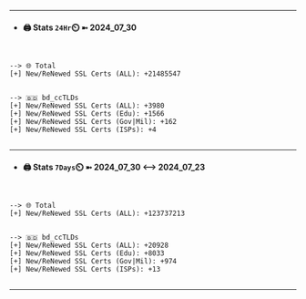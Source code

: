 

---
- #### 🖨️ **Stats** `24Hr`⏲️ ➼ 2024_07_30
```console


--> 🌐 Total
[+] New/ReNewed SSL Certs (ALL): +21485547


--> 🇧🇩 bd_ccTLDs
[+] New/ReNewed SSL Certs (ALL): +3980
[+] New/ReNewed SSL Certs (Edu): +1566
[+] New/ReNewed SSL Certs (Gov|Mil): +162
[+] New/ReNewed SSL Certs (ISPs): +4


```

---
- #### 🖨️ **Stats** `7Days`⏲️ ➼ 2024_07_30 <--> 2024_07_23
```console


--> 🌐 Total
[+] New/ReNewed SSL Certs (ALL): +123737213


--> 🇧🇩 bd_ccTLDs
[+] New/ReNewed SSL Certs (ALL): +20928
[+] New/ReNewed SSL Certs (Edu): +8033
[+] New/ReNewed SSL Certs (Gov|Mil): +974
[+] New/ReNewed SSL Certs (ISPs): +13


```

---

